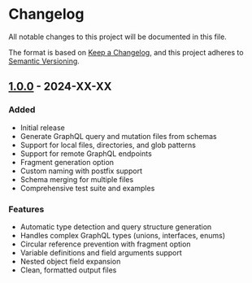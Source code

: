 # Changelog

All notable changes to this project will be documented in this file.

The format is based on [Keep a Changelog](https://keepachangelog.com/en/1.0.0/),
and this project adheres to [Semantic Versioning](https://semver.org/spec/v2.0.0.html).

## [1.0.0] - 2024-XX-XX

### Added
- Initial release
- Generate GraphQL query and mutation files from schemas
- Support for local files, directories, and glob patterns
- Support for remote GraphQL endpoints
- Fragment generation option
- Custom naming with postfix support
- Schema merging for multiple files
- Comprehensive test suite and examples

### Features
- Automatic type detection and query structure generation
- Handles complex GraphQL types (unions, interfaces, enums)
- Circular reference prevention with fragment option
- Variable definitions and field arguments support
- Nested object field expansion
- Clean, formatted output files

[1.0.0]: https://github.com/tinywind/graphql-recursive-query-gen/releases/tag/v1.0.0
